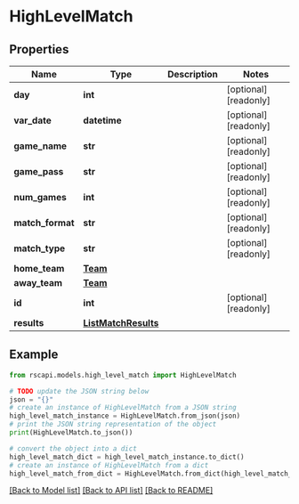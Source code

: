 # HighLevelMatch


## Properties

Name | Type | Description | Notes
------------ | ------------- | ------------- | -------------
**day** | **int** |  | [optional] [readonly] 
**var_date** | **datetime** |  | [optional] [readonly] 
**game_name** | **str** |  | [optional] [readonly] 
**game_pass** | **str** |  | [optional] [readonly] 
**num_games** | **int** |  | [optional] [readonly] 
**match_format** | **str** |  | [optional] [readonly] 
**match_type** | **str** |  | [optional] [readonly] 
**home_team** | [**Team**](Team.md) |  | 
**away_team** | [**Team**](Team.md) |  | 
**id** | **int** |  | [optional] [readonly] 
**results** | [**ListMatchResults**](ListMatchResults.md) |  | 

## Example

```python
from rscapi.models.high_level_match import HighLevelMatch

# TODO update the JSON string below
json = "{}"
# create an instance of HighLevelMatch from a JSON string
high_level_match_instance = HighLevelMatch.from_json(json)
# print the JSON string representation of the object
print(HighLevelMatch.to_json())

# convert the object into a dict
high_level_match_dict = high_level_match_instance.to_dict()
# create an instance of HighLevelMatch from a dict
high_level_match_from_dict = HighLevelMatch.from_dict(high_level_match_dict)
```
[[Back to Model list]](../README.md#documentation-for-models) [[Back to API list]](../README.md#documentation-for-api-endpoints) [[Back to README]](../README.md)


